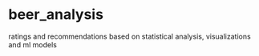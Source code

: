 # beer_analysis
ratings and recommendations based on statistical analysis, visualizations and ml models
